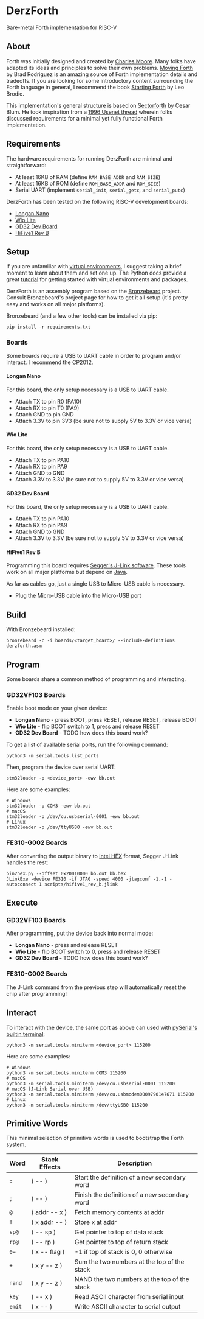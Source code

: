 # DerzForth
Bare-metal Forth implementation for RISC-V

## About
Forth was initially designed and created by [Charles Moore](https://en.wikipedia.org/wiki/Charles_H._Moore).
Many folks have adapted its ideas and principles to solve their own problems.
[Moving Forth](http://www.bradrodriguez.com/papers/moving1.htm) by Brad Rodriguez is an amazing source of Forth implementation details and tradeoffs.
If you are looking for some introductory content surrounding the Forth language in general, I recommend the book [Starting Forth](https://www.forth.com/starting-forth/) by Leo Brodie.

This implementation's general structure is based on [Sectorforth](https://github.com/cesarblum/sectorforth) by Cesar Blum.
He took inspiration from a [1996 Usenet thread](https://groups.google.com/g/comp.lang.forth/c/NS2icrCj1jQ/m/ohh9v4KphygJ) wherein folks discussed requirements for a minimal yet fully functional Forth implementation.

## Requirements
The hardware requirements for running DerzForth are minimal and straightforward:
* At least 16KB of RAM (define `RAM_BASE_ADDR` and `RAM_SIZE`)
* At least 16KB of ROM (define `ROM_BASE_ADDR` and `ROM_SIZE`)
* Serial UART (implement `serial_init`, `serial_getc`, and `serial_putc`)

DerzForth has been tested on the following RISC-V development boards:
* [Longan Nano](https://www.seeedstudio.com/Sipeed-Longan-Nano-RISC-V-GD32VF103CBT6-DEV-Board-p-4725.html)
* [Wio Lite](https://www.seeedstudio.com/Wio-Lite-RISC-V-GD32VF103-p-4293.html)
* [GD32 Dev Board](https://www.seeedstudio.com/SeeedStudio-GD32-RISC-V-kit-with-LCD-p-4303.html)
* [HiFive1 Rev B](https://www.sifive.com/boards/hifive1-rev-b)

## Setup
If you are unfamiliar with [virtual environments](https://docs.python.org/3/library/venv.html), I suggest taking a brief moment to learn about them and set one up.
The Python docs provide a great [tutorial](https://docs.python.org/3/tutorial/venv.html) for getting started with virtual environments and packages.

DerzForth is an assembly program based on the [Bronzebeard](https://github.com/theandrew168/bronzebeard) project.
Consult Bronzebeard's project page for how to get it all setup (it's pretty easy and works on all major platforms).

Bronzebeard (and a few other tools) can be installed via pip:
```
pip install -r requirements.txt
```

### Boards
Some boards require a USB to UART cable in order to program and/or interact.
I recommend the [CP2012](https://www.amazon.com/HiLetgo-CP2102-Converter-Adapter-Downloader/dp/B00LODGRV8).

#### Longan Nano
For this board, the only setup necessary is a USB to UART cable.

* Attach TX to pin R0 (PA10)
* Attach RX to pin T0 (PA9)
* Attach GND to pin GND
* Attach 3.3V to pin 3V3 (be sure not to supply 5V to 3.3V or vice versa)

#### Wio Lite
For this board, the only setup necessary is a USB to UART cable.

* Attach TX to pin PA10
* Attach RX to pin PA9
* Attach GND to GND
* Attach 3.3V to 3.3V (be sure not to supply 5V to 3.3V or vice versa)

#### GD32 Dev Board
For this board, the only setup necessary is a USB to UART cable.

* Attach TX to pin PA10
* Attach RX to pin PA9
* Attach GND to GND
* Attach 3.3V to 3.3V (be sure not to supply 5V to 3.3V or vice versa)

#### HiFive1 Rev B
Programming this board requires [Segger's J-Link software](https://www.segger.com/downloads/jlink/#J-LinkSoftwareAndDocumentationPack).
These tools work on all major platforms but depend on [Java](https://openjdk.java.net/install/).

As far as cables go, just a single USB to Micro-USB cable is necessary.

* Plug the Micro-USB cable into the Micro-USB port

## Build
With Bronzebeard installed:
```
bronzebeard -c -i boards/<target_board>/ --include-definitions derzforth.asm
```

## Program
Some boards share a common method of programming and interacting.

### GD32VF103 Boards
Enable boot mode on your given device:
* **Longan Nano** - press BOOT, press RESET, release RESET, release BOOT
* **Wio Lite** - flip BOOT switch to 1, press and release RESET
* **GD32 Dev Board** - TODO how does this board work?

To get a list of available serial ports, run the following command:
```
python3 -m serial.tools.list_ports
```

Then, program the device over serial UART:
```
stm32loader -p <device_port> -ewv bb.out
```

Here are some examples:
```
# Windows
stm32loader -p COM3 -ewv bb.out
# macOS
stm32loader -p /dev/cu.usbserial-0001 -ewv bb.out
# Linux
stm32loader -p /dev/ttyUSB0 -ewv bb.out
```

### FE310-G002 Boards
After converting the output binary to [Intel HEX](https://en.wikipedia.org/wiki/Intel_HEX) format, Segger J-Link handles the rest:
```
bin2hex.py --offset 0x20010000 bb.out bb.hex
JLinkExe -device FE310 -if JTAG -speed 4000 -jtagconf -1,-1 -autoconnect 1 scripts/hifive1_rev_b.jlink
```

## Execute

### GD32VF103 Boards
After programming, put the device back into normal mode:
* **Longan Nano** - press and release RESET
* **Wio Lite** - flip BOOT switch to 0, press and release RESET
* **GD32 Dev Board** - TODO how does this board work?

### FE310-G002 Boards
The J-Link command from the previous step will automatically reset the chip after programming!

## Interact
To interact with the device, the same port as above can used with [pySerial's builtin terminal](https://pyserial.readthedocs.io/en/latest/tools.html#module-serial.tools.miniterm):
```
python3 -m serial.tools.miniterm <device_port> 115200
```

Here are some examples:
```
# Windows
python3 -m serial.tools.miniterm COM3 115200
# macOS
python3 -m serial.tools.miniterm /dev/cu.usbserial-0001 115200
# macOS (J-Link Serial over USB)
python3 -m serial.tools.miniterm /dev/cu.usbmodem0009790147671 115200
# Linux
python3 -m serial.tools.miniterm /dev/ttyUSB0 115200
```

## Primitive Words
This minimal selection of primitive words is used to bootstrap the Forth system.

| Word   | Stack Effects | Description                                   |
| ------ | ------------- | --------------------------------------------- |
| `:`    | ( -- )        | Start the definition of a new secondary word  |
| `;`    | ( -- )        | Finish the definition of a new secondary word |
| `@`    | ( addr -- x ) | Fetch memory contents at addr                 |
| `!`    | ( x addr -- ) | Store x at addr                               |
| `sp@`  | ( -- sp )     | Get pointer to top of data stack              |
| `rp@`  | ( -- rp )     | Get pointer to top of return stack            |
| `0=`   | ( x -- flag ) | -1 if top of stack is 0, 0 otherwise          |
| `+`    | ( x y -- z )  | Sum the two numbers at the top of the stack   |
| `nand` | ( x y -- z )  | NAND the two numbers at the top of the stack  |
| `key`  | ( -- x )      | Read ASCII character from serial input        |
| `emit` | ( x -- )      | Write ASCII character to serial output        |
